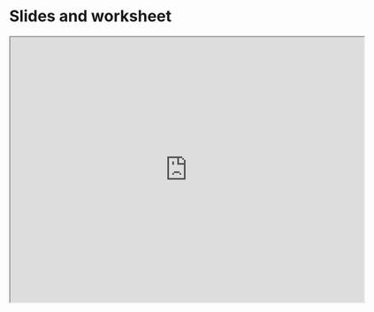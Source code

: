 # Slides and worksheet

<iframe src="https://drive.google.com/file/d/1evtJnBtXaLLpUiixW5OIA8LnBBAO1imG/preview" width="640" height="480" allow="autoplay"></iframe>